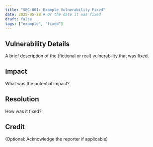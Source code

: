 ```yaml
---
title: "SEC-001: Example Vulnerability Fixed"
date: 2025-05-28 # Or the date it was fixed
draft: false
tags: ["example", "fixed"]
---
```


## Vulnerability Details
A brief description of the (fictional or real) vulnerability that was fixed.

## Impact
What was the potential impact?

## Resolution
How was it fixed?

## Credit
(Optional: Acknowledge the reporter if applicable)